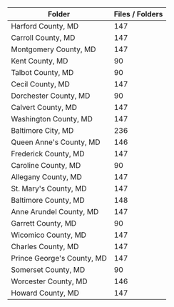 | Folder                     |   Files / Folders |
|----------------------------|-------------------|
| Harford County, MD         |               147 |
| Carroll County, MD         |               147 |
| Montgomery County, MD      |               147 |
| Kent County, MD            |                90 |
| Talbot County, MD          |                90 |
| Cecil County, MD           |               147 |
| Dorchester County, MD      |                90 |
| Calvert County, MD         |               147 |
| Washington County, MD      |               147 |
| Baltimore City, MD         |               236 |
| Queen Anne's County, MD    |               146 |
| Frederick County, MD       |               147 |
| Caroline County, MD        |                90 |
| Allegany County, MD        |               147 |
| St. Mary's County, MD      |               147 |
| Baltimore County, MD       |               148 |
| Anne Arundel County, MD    |               147 |
| Garrett County, MD         |                90 |
| Wicomico County, MD        |               147 |
| Charles County, MD         |               147 |
| Prince George's County, MD |               147 |
| Somerset County, MD        |                90 |
| Worcester County, MD       |               146 |
| Howard County, MD          |               147 |